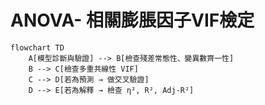 # ANOVA- 相關膨脹因子VIF檢定

```mermaid
flowchart TD
    A[模型診斷與驗證] --> B[檢查殘差常態性、變異數齊一性]
    B --> C[檢查多重共線性 VIF]
    C --> D[若為預測 → 做交叉驗證]
    D --> E[若為解釋 → 檢查 η², R², Adj-R²]


